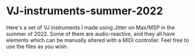 # VJ-instruments-summer-2022
Here's a set of VJ instruments I made using Jitter on Max/MSP in the summer of 2022. Some of them are audio-reactive, and they all have elements which can be manually altered with a MIDI controller. Feel free to use the files as you wish.
